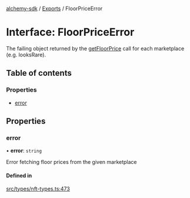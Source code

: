 [alchemy-sdk](../README.md) / [Exports](../modules.md) / FloorPriceError

# Interface: FloorPriceError

The failing object returned by the [getFloorPrice](../classes/NftNamespace.md#getfloorprice) call for each
marketplace (e.g. looksRare).

## Table of contents

### Properties

- [error](FloorPriceError.md#error)

## Properties

### error

• **error**: `string`

Error fetching floor prices from the given marketplace

#### Defined in

[src/types/nft-types.ts:473](https://github.com/stanleyjones/alchemy-sdk-js/blob/1bebd8bb/src/types/nft-types.ts#L473)
